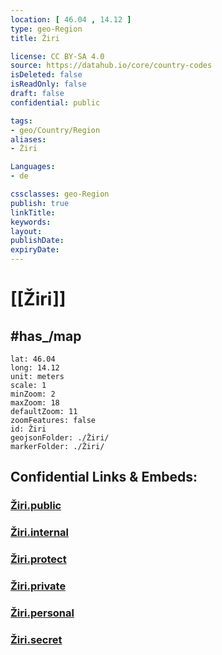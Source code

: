 ```yaml
---
location: [ 46.04 , 14.12 ] 
type: geo-Region
title: Žiri

license: CC BY-SA 4.0
source: https://datahub.io/core/country-codes
isDeleted: false
isReadOnly: false
draft: false
confidential: public

tags:
- geo/Country/Region
aliases:
- Žiri

Languages:
- de

cssclasses: geo-Region
publish: true
linkTitle: 
keywords: 
layout: 
publishDate: 
expiryDate: 
---
```


# [[Žiri]] 


## #has_/map 

```leaflet
lat: 46.04
long: 14.12
unit: meters
scale: 1
minZoom: 2 
maxZoom: 18
defaultZoom: 11
zoomFeatures: false 
id: Žiri
geojsonFolder: ./Žiri/
markerFolder: ./Žiri/
```


## Confidential Links & Embeds: 

### [Žiri.public](/_public/\Earth\Continent\Europe\Europe~Central\Slovenia\Regions~Slovenia\Gorenjska\counties~GorenjskaŽiri.public.md) 

### [Žiri.internal](/_internal/\Earth\Continent\Europe\Europe~Central\Slovenia\Regions~Slovenia\Gorenjska\counties~GorenjskaŽiri.internal.md) 

### [Žiri.protect](/_protect/\Earth\Continent\Europe\Europe~Central\Slovenia\Regions~Slovenia\Gorenjska\counties~GorenjskaŽiri.protect.md) 

### [Žiri.private](/_private/\Earth\Continent\Europe\Europe~Central\Slovenia\Regions~Slovenia\Gorenjska\counties~GorenjskaŽiri.private.md) 

### [Žiri.personal](/_personal/\Earth\Continent\Europe\Europe~Central\Slovenia\Regions~Slovenia\Gorenjska\counties~GorenjskaŽiri.personal.md) 

### [Žiri.secret](/_secret/\Earth\Continent\Europe\Europe~Central\Slovenia\Regions~Slovenia\Gorenjska\counties~GorenjskaŽiri.secret.md)

